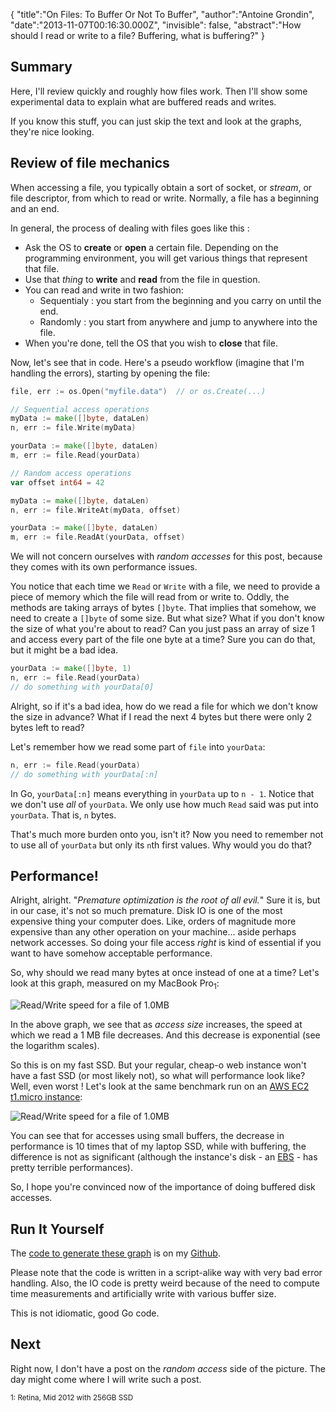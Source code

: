 {
    "title":"On Files: To Buffer Or Not To Buffer",
    "author":"Antoine Grondin",
    "date":"2013-11-07T00:16:30.000Z",
    "invisible": false,
    "abstract":"How should I read or write to a file? Buffering, what is buffering?"
}

## Summary

Here, I'll review quickly and roughly how files work.  Then I'll show some experimental data to explain what are buffered reads and writes.

If you know this stuff, you can just skip the text and look at the graphs, they're nice looking.

## Review of file mechanics

When accessing a file, you typically obtain a sort of socket, or _stream_, or file descriptor, from which to read or write.  Normally, a file has a beginning and an end.

In general, the process of dealing with files goes like this :

* Ask the OS to __create__ or __open__ a certain file.  Depending on the programming environment, you will get various things that represent that file.
* Use that _thing_ to __write__ and __read__ from the file in question.
* You can read and write in two fashion:
    * Sequentialy : you start from the beginning and you carry on until the end.
    * Randomly : you start from anywhere and jump to anywhere into the file.
* When you're done, tell the OS that you wish to __close__ that file.

Now, let's see that in code.  Here's a pseudo workflow (imagine that I'm handling the errors), starting by opening the file:

```go
file, err := os.Open("myfile.data")  // or os.Create(...)

// Sequential access operations
myData := make([]byte, dataLen)
n, err := file.Write(myData)

yourData := make([]byte, dataLen)
m, err := file.Read(yourData)

// Random access operations
var offset int64 = 42

myData := make([]byte, dataLen)
n, err := file.WriteAt(myData, offset)

yourData := make([]byte, dataLen)
m, err := file.ReadAt(yourData, offset)
```

We will not concern ourselves with _random accesses_ for this post, because they comes with its own performance issues.

You notice that each time we `Read` or `Write` with a file, we need to provide a piece of memory which the file will read from or write to.  Oddly, the methods are taking arrays of bytes `[]byte`.  That implies that somehow, we need to create a `[]byte` of some size.  But what size?  What if you don't know the size of what you're about to read?  Can you just pass an array of size 1 and access every part of the file one byte at a time?  Sure you can do that, but it might be a bad idea.

```go
yourData := make([]byte, 1)
n, err := file.Read(yourData)
// do something with yourData[0]
```

Alright, so if it's a bad idea, how do we read a file for which we don't know the size in advance?  What if I read the next 4 bytes but there were only 2 bytes left to read?

Let's remember how we read some part of `file` into `yourData`:

```go
n, err := file.Read(yourData)
// do something with yourData[:n]
```

In Go, `yourData[:n]` means everything in `yourData` up to `n - 1`. Notice that we don't use _all_ of `yourData`.  We only use how much `Read` said was put into `yourData`. That is, `n` bytes.

That's much more burden onto you, isn't it?  Now you need to remember not to use all of `yourData` but only its `n`th first values.  Why would you do that?

## Performance!

Alright, alright.  "_Premature optimization is the root of all evil._" Sure it is, but in our case, it's not so much premature.  Disk IO is one of the most expensive thing your computer does.  Like, orders of magnitude more expensive than any other operation on your machine... aside perhaps network accesses.  So doing your file access _right_ is kind of essential if you want to have somehow acceptable performance.

So, why should we read many bytes at once instead of one at a time?  Let's look at this graph, measured on my MacBook Pro<sub>1</sub>:

![Read/Write speed for a file of 1.0MB](/assets/data/to_buffer_or_not_to_buffer/mbpr_256GB_ssd_bench_1.0MB.svg "As the size of the data increases, the speed of access also increase")

In the above graph, we see that as $access\ size$ increases, the speed at which we read a 1 MB file decreases.  And this decrease is exponential (see the logarithm scales).

So this is on my fast SSD.  But your regular, cheap-o web instance won't have a fast SSD (or most likely not), so what will performance look like?  Well, even worst !  Let's look at the same benchmark run on an [AWS EC2 t1.micro instance](http://docs.aws.amazon.com/AWSEC2/latest/UserGuide/concepts_micro_instances.html):

![Read/Write speed for a file of 1.0MB](/assets/data/to_buffer_or_not_to_buffer/t1_micro_bench_1.0MB.svg "The same relation but on a T1 Micro instance.")

You can see that for accesses using small buffers, the decrease in performance is 10 times that of my laptop SSD, while with buffering, the difference is not as significant (although the instance's disk - an [EBS](https://aws.amazon.com/ebs/) - has pretty terrible performances).

So, I hope you're convinced now of the importance of doing buffered disk accesses.

## Run It Yourself

The [code to generate these graph](https://gist.github.com/aybabtme/7348714) is on my [Github](https://github.com/aybabtme/).

Please note that the code is written in a script-alike way with very bad error handling.  Also, the IO code is pretty weird because of the need to compute time measurements and artificially write with various buffer size.

This is not idiomatic, good Go code.

## Next

Right now, I don't have a post on the _random access_ side of the picture.  The day might come where I will write such a post.

<sub>1: Retina, Mid 2012 with 256GB SSD</sub>

<script type="text/javascript" src="http://cdn.mathjax.org/mathjax/latest/MathJax.js?config=TeX-AMS-MML_HTMLorMML"></script>

<script type="text/javascript">
// Single $ for inline LaTeX
MathJax.Hub.Config({
  tex2jax: {inlineMath: [['$','$'], ['\\(','\\)']]}
});
</script>
